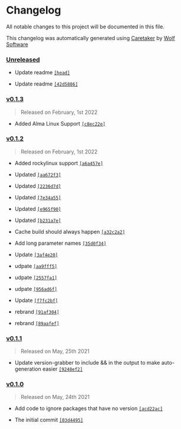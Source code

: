 # Changelog

All notable changes to this project will be documented in this file.


This changelog was automatically generated using [Caretaker](https://github.com/DevelopersToolbox/caretaker) by [Wolf Software](https://github.com/WolfSoftware)

### [Unreleased](https://github.com/DockerToolbox/version-helper/compare/v0.1.4...HEAD)

- Update readme [`[head]`](https://github.com/DockerToolbox/version-helper/commit/)

- Update readme [`[42d5886]`](https://github.com/DockerToolbox/version-helper/commit/42d5886cd7a28d7489d94fb295d03470033ae6b1)

### [v0.1.3](https://github.com/DockerToolbox/version-helper/compare/v0.1.2...v0.1.3)

> Released on February, 1st 2022

- Added Alma Linux Support [`[c8ec22e]`](https://github.com/DockerToolbox/version-helper/commit/c8ec22e1c5c3ab0079e802bac4a33114f75ff218)

### [v0.1.2](https://github.com/DockerToolbox/version-helper/compare/v0.1.1...v0.1.2)

> Released on February, 1st 2022

- Added rockylinux support [`[a6a457e]`](https://github.com/DockerToolbox/version-helper/commit/a6a457e3c1410d23cc2883acc48ebb3913ccdbef)

- Updated [`[aa672f3]`](https://github.com/DockerToolbox/version-helper/commit/aa672f3ef6a7a8fe3132bdf01fa0ae701a21f5b1)

- Updated [`[2236d7d]`](https://github.com/DockerToolbox/version-helper/commit/2236d7db7ae03ba2a74cfe9b60eae24933961991)

- Updated [`[7e34a55]`](https://github.com/DockerToolbox/version-helper/commit/7e34a5588c0789db34668ab71ecab7e8866da717)

- Updated [`[e965f90]`](https://github.com/DockerToolbox/version-helper/commit/e965f90c344073ff2eef9c2cb37da96d8c00bd66)

- Updated [`[b231a7e]`](https://github.com/DockerToolbox/version-helper/commit/b231a7e7b011a6d7be955c71a495097f5ba8fbf4)

- Cache build should always happen [`[a32c2a2]`](https://github.com/DockerToolbox/version-helper/commit/a32c2a21fe6bb1a288df466090073f6e4f7825c5)

- Add long parameter names [`[35d0f34]`](https://github.com/DockerToolbox/version-helper/commit/35d0f3446acac3759e859e1d06607f2321422863)

- Update [`[3af4e20]`](https://github.com/DockerToolbox/version-helper/commit/3af4e202a93c1ef886ee0f61edc54471ba28be5d)

- udpate [`[aa9fff5]`](https://github.com/DockerToolbox/version-helper/commit/aa9fff5cc680adb70ef00187541f5175aced0428)

- udpate [`[2557fa1]`](https://github.com/DockerToolbox/version-helper/commit/2557fa1a11fbe976ae15a668bb15dfbf21e951b0)

- udpate [`[956ad6f]`](https://github.com/DockerToolbox/version-helper/commit/956ad6fbffcb25f6af1f1f2130b4f3d5f57343a0)

- Update [`[f7fc2bf]`](https://github.com/DockerToolbox/version-helper/commit/f7fc2bff17e7b5a73976f70849662531268afc70)

- rebrand [`[91af304]`](https://github.com/DockerToolbox/version-helper/commit/91af304b52cebf218f801d9694d087ca004e5170)

- rebrand [`[89aafef]`](https://github.com/DockerToolbox/version-helper/commit/89aafef4fd3beae69c606aa6a787f8bf6f05afbd)

### [v0.1.1](https://github.com/DockerToolbox/version-helper/compare/v0.1.0...v0.1.1)

> Released on May, 25th 2021

- Update version-grabber to include && in the output to make auto-generation easier [`[9248ef2]`](https://github.com/DockerToolbox/version-helper/commit/9248ef27f9ba6a7c6f56a31a9d0f1f7145e5d745)

### [v0.1.0](https://github.com/DockerToolbox/version-helper/releases/v0.1.0)

> Released on May, 24th 2021

- Add code to ignore packages that have no version [`[acd22ac]`](https://github.com/DockerToolbox/version-helper/commit/acd22ac6dc488fd50717b97b7a6d578d84ac7532)

- The initial commit [`[03d4495]`](https://github.com/DockerToolbox/version-helper/commit/03d44954e6b185a749c7168fe6502a12aa6f9508)

